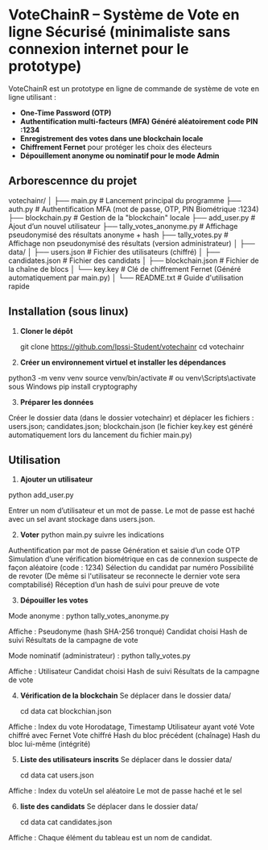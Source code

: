 # VoteChainR – Système de Vote en ligne Sécurisé (minimaliste sans connexion internet pour le prototype)

VoteChainR est un prototype en ligne de commande de système de vote en ligne utilisant :
- **One-Time Password (OTP)**
- **Authentification multi-facteurs (MFA) Généré aléatoirement code PIN :1234**
- **Enregistrement des votes dans une blockchain locale**
- **Chiffrement Fernet** pour protéger les choix des électeurs
- **Dépouillement anonyme ou nominatif pour le mode Admin**

## Arborescennce du projet

votechainr/
│
├── main.py                     # Lancement principal du programme
├── auth.py                     # Authentification MFA (mot de passe, OTP, PIN Biométrique :1234)
├── blockchain.py               # Gestion de la "blockchain" locale
├── add_user.py                 # Ajout d’un nouvel utilisateur
├── tally_votes_anonyme.py      # Affichage pseudonymisé des résultats anonyme + hash
├── tally_votes.py              # Affichage non pseudonymisé des résultats (version administrateur)
│
├── data/
│   ├── users.json              # Fichier des utilisateurs (chiffré)
│   ├── candidates.json         # Fichier des candidats
│   ├── blockchain.json         # Fichier de la chaîne de blocs
│   └── key.key                 # Clé de chiffrement Fernet (Généré automatiquement par main.py)
│
└── README.txt		        # Guide d'utilisation rapide

## Installation (sous linux)

1. **Cloner le dépôt**
   
   git clone https://github.com/Ipssi-Student/votechainr
   cd votechainr

2. **Créer un environnement virtuel et installer les dépendances**

python3 -m venv venv
source venv/bin/activate  # ou venv\Scripts\activate sous Windows
pip install cryptography

3. **Préparer les données**

Créer le dossier data (dans le dossier votechainr) et déplacer les fichiers : users.json; candidates.json; blockchain.json (le fichier key.key est généré automatiquement lors du lancement du fichier main.py)

## Utilisation

1. **Ajouter un utilisateur**

  python add_user.py

Entrer un nom d’utilisateur et un mot de passe.
Le mot de passe est haché avec un sel avant stockage dans users.json.

2. **Voter**
    python main.py
    suivre les indications
 
Authentification par mot de passe
Génération et saisie d’un code OTP
Simulation d’une vérification biométrique en cas de connexion suspecte de façon aléatoire (code : 1234)
Sélection du candidat par numéro
Possibilité de revoter (De même si l'utilisateur se reconnecte le dernier vote sera comptabilisé)
Réception d’un hash de suivi pour preuve de vote


3. **Dépouiller les votes**

Mode anonyme :
    python tally_votes_anonyme.py

Affiche :
    Pseudonyme (hash SHA-256 tronqué)
    Candidat choisi
    Hash de suivi
    Résultats de la campagne de vote

Mode nominatif (administrateur) :
    python tally_votes.py

Affiche :
    Utilisateur
    Candidat choisi
    Hash de suivi
    Résultats de la campagne de vote


4. **Vérification de la blockchain**
Se déplacer dans le dossier data/
    
    cd data
    cat blockchian.json

Affiche :
    Index du vote
    Horodatage, Timestamp
    Utilisateur ayant voté
    Vote chiffré avec Fernet
    Vote chiffré 
    Hash du bloc précédent (chaînage)
    Hash du bloc lui-même (intégrité)

5. **Liste des utilisateurs inscrits**
Se déplacer dans le dossier data/
    
    cd data
    cat users.json

Affiche :
    Index du voteUn sel aléatoire
    Le mot de passe haché et le sel

6. **liste des candidats**
Se déplacer dans le dossier data/
    
    cd data
    cat candidates.json

Affiche :
    Chaque élément du tableau est un nom de candidat.
